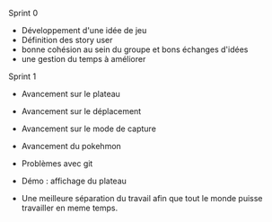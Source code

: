Sprint 0

- Développement d'une idée de jeu 
- Définition des story user
- bonne cohésion au sein du groupe et bons échanges d'idées
- une gestion du temps à améliorer 




Sprint 1

- Avancement sur le plateau
- Avancement sur le déplacement
- Avancement sur le mode de capture
- Avancement du pokehmon

- Problèmes avec git
- Démo : affichage du plateau
- Une meilleure séparation du travail afin que tout le monde puisse travailler en meme temps.




    




